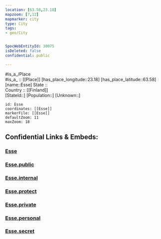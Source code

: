```yaml
---
location: [63.58,23.18] 
mapzoom: [7,12] 
mapmarker: city 
type: City
tags:
- geo/City


SpocWebEntityId: 30075
isDeleted: false
confidential: public

---
```

#is_a_/Place  
#is_a_ :: [[Place]] 
[has_place_longitude::23.18] 
[has_place_latitude::63.58] 
[name::Esse] 
State ::  
Country :: [[Finland]]  
[StateId::] 
[Population::] 
[Unknown::] 


```leaflet
id: Esse
coordinates: [[Esse]] 
markerFile: [[Esse]] 
defaultZoom: 11 
maxZoom: 18
```


## Confidential Links & Embeds: 

### [Esse](/_Standards/Earth/Continent/Europe/Europe~North/Finland/Provinces~Finland/Western_Finland/counties~Western_Finland/Ostrobothnia/City/Esse.md) 

### [Esse.public](/_public/Earth/Continent/Europe/Europe~North/Finland/Provinces~Finland/Western_Finland/counties~Western_Finland/Ostrobothnia/City/Esse.public.md) 

### [Esse.internal](/_internal/Earth/Continent/Europe/Europe~North/Finland/Provinces~Finland/Western_Finland/counties~Western_Finland/Ostrobothnia/City/Esse.internal.md) 

### [Esse.protect](/_protect/Earth/Continent/Europe/Europe~North/Finland/Provinces~Finland/Western_Finland/counties~Western_Finland/Ostrobothnia/City/Esse.protect.md) 

### [Esse.private](/_private/Earth/Continent/Europe/Europe~North/Finland/Provinces~Finland/Western_Finland/counties~Western_Finland/Ostrobothnia/City/Esse.private.md) 

### [Esse.personal](/_personal/Earth/Continent/Europe/Europe~North/Finland/Provinces~Finland/Western_Finland/counties~Western_Finland/Ostrobothnia/City/Esse.personal.md) 

### [Esse.secret](/_secret/Earth/Continent/Europe/Europe~North/Finland/Provinces~Finland/Western_Finland/counties~Western_Finland/Ostrobothnia/City/Esse.secret.md)

